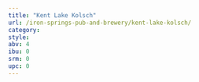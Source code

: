 ```yaml
---
title: "Kent Lake Kolsch"
url: /iron-springs-pub-and-brewery/kent-lake-kolsch/
category: 
style: 
abv: 4
ibu: 0
srm: 0
upc: 0
---
```


